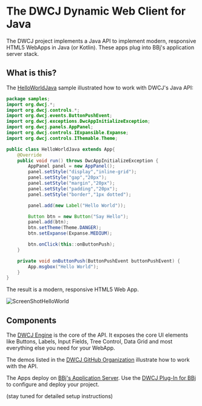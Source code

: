 # The DWCJ Dynamic Web Client for Java

The DWCJ project implements a Java API to implement modern, responsive HTML5 WebApps in Java (or Kotlin).
These apps plug into BBj's application server stack.

## What is this?

The [HelloWorldJava](https://github.com/DwcJava/HelloWorldJava) sample illustrated how to work
with DWCJ's Java API:

```java
package samples;
import org.dwcj.*;
import org.dwcj.controls.*;
import org.dwcj.events.ButtonPushEvent;
import org.dwcj.exceptions.DwcAppInitializeException;
import org.dwcj.panels.AppPanel;
import org.dwcj.controls.IExpansible.Expanse;
import org.dwcj.controls.IThemable.Theme;

public class HelloWorldJava extends App{
    @Override
    public void run() throws DwcAppInitializeException {
        AppPanel panel = new AppPanel();
        panel.setStyle("display","inline-grid");
        panel.setStyle("gap","20px");
        panel.setStyle("margin","20px");
        panel.setStyle("padding","20px");
        panel.setStyle("border","1px dotted");

        panel.add(new Label("Hello World"));

        Button btn = new Button("Say Hello");
        panel.add(btn);
        btn.setTheme(Theme.DANGER);
        btn.setExpanse(Expanse.MEDIUM);

        btn.onClick(this::onButtonPush);
    }

    private void onButtonPush(ButtonPushEvent buttonPushEvent) {
        App.msgbox("Hello World");
    }
}
```

The result is a modern, responsive HTML5 Web App.

![ScreenShotHelloWorld](https://user-images.githubusercontent.com/4833070/170955904-2eb3b3ac-eb42-428f-aa5a-d126067a4d4f.png)


## Components

The [DWCJ Engine](https://github.com/DwcJava/engine) is the core of the API. It exposes the core UI elements like Buttons, Labels,
Input Fields, Tree Control, Data Grid and most everything else you need for your WebApp.

The demos listed in the [DWCJ GitHub Organization](https://github.com/DwcJava) illustrate how to work with the API.

The Apps deploy on [BBj's Application Server](https://www.basis.cloud/download-product).
Use the [DWCJ Plug-In for BBj](https://github.com/BBj-Plugins/DWCJ) to configure and deploy your project.

(stay tuned for detailed setup instructions)

